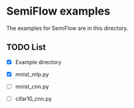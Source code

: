 # SemiFlow examples
The examples for SemiFlow are in this directory. 

## TODO List
 - [x] Example directory
 - [x] mnist_mlp.py
 - [ ] mnist_cnn.py
 - [ ] cifar10_cnn.py
 